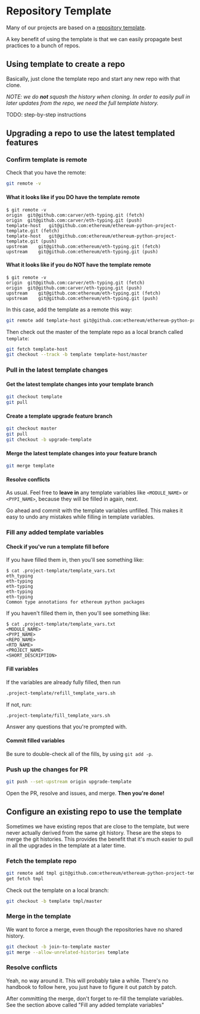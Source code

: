 # Repository Template

Many of our projects are based on a [repository template](https://github.com/ethereum/ethereum-python-project-template/).

A key benefit of using the template is that we can easily propagate best practices to a bunch of repos.

## Using template to create a repo

Basically, just clone the template repo and start any new repo with that clone.

*NOTE: we do **not** squash the history when cloning. In order to easily pull in later updates from the repo, we need the full template history.*

TODO: step-by-step instructions

## Upgrading a repo to use the latest templated features

### Confirm template is remote

Check that you have the remote:

```sh
git remote -v
```

#### What it looks like if you DO have the template remote

```
$ git remote -v
origin	git@github.com:carver/eth-typing.git (fetch)
origin	git@github.com:carver/eth-typing.git (push)
template-host	git@github.com:ethereum/ethereum-python-project-template.git (fetch)
template-host	git@github.com:ethereum/ethereum-python-project-template.git (push)
upstream	git@github.com:ethereum/eth-typing.git (fetch)
upstream	git@github.com:ethereum/eth-typing.git (push)
```

#### What it looks like if you do NOT have the template remote

```
$ git remote -v
origin	git@github.com:carver/eth-typing.git (fetch)
origin	git@github.com:carver/eth-typing.git (push)
upstream	git@github.com:ethereum/eth-typing.git (fetch)
upstream	git@github.com:ethereum/eth-typing.git (push)
```

In this case, add the template as a remote this way:

```sh
git remote add template-host git@github.com:ethereum/ethereum-python-project-template.git
```

Then check out the master of the template repo as a local branch called `template`:

```sh
git fetch template-host
git checkout --track -b template template-host/master
```

### Pull in the latest template changes

#### Get the latest template changes into your template branch

```sh
git checkout template
git pull
```

#### Create a template upgrade feature branch

```sh
git checkout master
git pull
git checkout -b upgrade-template
```

#### Merge the latest template changes into your feature branch

```sh
git merge template
```

#### Resolve conflicts

As usual. Feel free to **leave in** any template variables like `<MODULE_NAME>` or `<PYPI_NAME>`,
because they will be filled in again, next.

Go ahead and commit with the template variables unfilled. This makes it easy to undo any mistakes
while filling in template variables.

### Fill any added template variables

#### Check if you've run a template fill before

If you have filled them in, then you'll see something like:
```
$ cat .project-template/template_vars.txt
eth_typing
eth-typing
eth-typing
eth-typing
eth-typing
Common type annotations for ethereum python packages
```

If you haven't filled them in, then you'll see something like:
```
$ cat .project-template/template_vars.txt
<MODULE_NAME>
<PYPI_NAME>
<REPO_NAME>
<RTD_NAME>
<PROJECT_NAME>
<SHORT_DESCRIPTION>
```

#### Fill variables

If the variables are already fully filled, then run
```sh
.project-template/refill_template_vars.sh
```

If not, run:
```sh
.project-template/fill_template_vars.sh
```

Answer any questions that you're prompted with.

#### Commit filled variables

Be sure to double-check all of the fills, by using `git add -p`.

### Push up the changes for PR

```sh
git push --set-upstream origin upgrade-template
```

Open the PR, resolve and issues, and merge. **Then you're done!**

## Configure an existing repo to use the template

Sometimes we have existing repos that are close to the template, but were never actually derived from the same git history. These are the steps to merge the git histories. This provides the benefit that it's much easier to pull in all the upgrades in the template at a later time.

### Fetch the template repo

```sh
git remote add tmpl git@github.com:ethereum/ethereum-python-project-template.git
get fetch tmpl
```

Check out the template on a local branch:
```sh
git checkout -b template tmpl/master
```

### Merge in the template

We want to force a merge, even though the repositories have no shared history.
```sh
git checkout -b join-to-template master
git merge --allow-unrelated-histories template
```

### Resolve conflicts

Yeah, no way around it. This will probably take a while. There's no handbook to follow here, you just have to figure it out patch by patch.

After committing the merge, don't forget to re-fill the template variables. See the section above called "Fill any added template variables"
